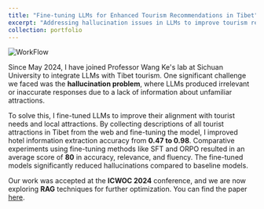 ```yaml
---
title: "Fine-tuning LLMs for Enhanced Tourism Recommendations in Tibet"
excerpt: "Addressing hallucination issues in LLMs to improve tourism recommendations in Tibet<br/><img src='https://tonyqjh.github.io/jinhuqi.github.io/images/tibet_finetuing.png'>"
collection: portfolio
---
```

![WorkFlow](https://tonyqjh.github.io/jinhuqi.github.io/images/tibet_finetuing.png)

Since May 2024, I have joined Professor Wang Ke's lab at Sichuan University to integrate LLMs with Tibet tourism. One significant challenge we faced was the **hallucination problem**, where LLMs produced irrelevant or inaccurate responses due to a lack of information about unfamiliar attractions.

To solve this, I fine-tuned LLMs to improve their alignment with tourist needs and local attractions. By collecting descriptions of all tourist attractions in Tibet from the web and fine-tuning the model, I improved hotel information extraction accuracy from **0.47 to 0.98**. Comparative experiments using fine-tuning methods like SFT and ORPO resulted in an average score of **80** in accuracy, relevance, and fluency. The fine-tuned models significantly reduced hallucinations compared to baseline models. 

Our work was accepted at the **ICWOC 2024** conference, and we are now exploring **RAG** techniques for further optimization. You can find the paper [here](https://arxiv.org/abs/2407.13561).
